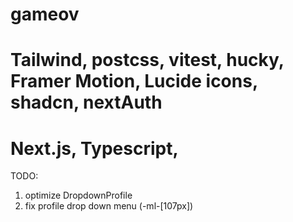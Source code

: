 # gameov

# Tailwind, postcss, vitest, hucky, Framer Motion, Lucide icons, shadcn, nextAuth
# Next.js, Typescript, 


TODO:
1) optimize DropdownProfile
2) fix profile drop down menu (-ml-[107px]) 